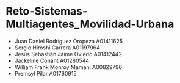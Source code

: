 # Reto-Sistemas-Multiagentes_Movilidad-Urbana
* Juan Daniel Rodríguez Oropeza A01411625
* Sergio Hiroshi Carrera A01197964
* Jesús Sebastián Jaime Oviedo A01412442
* Jackeline Conant A01280544
* William Frank Monroy Mamani A00829796
* Premsyl Pilar A01760915
